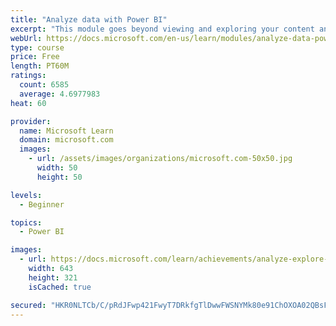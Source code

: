 ```yaml
---
title: "Analyze data with Power BI"
excerpt: "This module goes beyond viewing and exploring your content and explains how to interact with it by working with reports and dashboards to uncover and share new business insights."
webUrl: https://docs.microsoft.com/en-us/learn/modules/analyze-data-power-bi/
type: course
price: Free
length: PT60M
ratings:
  count: 6585
  average: 4.6977983
heat: 60

provider:
  name: Microsoft Learn
  domain: microsoft.com
  images:
    - url: /assets/images/organizations/microsoft.com-50x50.jpg
      width: 50
      height: 50

levels:
  - Beginner

topics:
  - Power BI

images:
  - url: https://docs.microsoft.com/learn/achievements/analyze-explore-data-power-bi-social.png
    width: 643
    height: 321
    isCached: true

secured: "HKR0NLTCb/C/pRdJFwp421FwyT7DRkfgTlDwwFWSNYMk80e91ChOXOA02QBsFtfw0EQ3qCq//suzmZvgM76ZfghmzEI7SvGNZzFQzJmftMRA1VraGdf+NHaagX6SZArZGKHpApEz3d875VK00sx3caiYG3MrLefyPml9sOI08SgjEnxYfMBTtGLccW3nWCtF4gZZsOUj2cXLCpV9OJAyadQwTzxsVCKXq9pDgF0CNkYQkF5+n8w04KA4EXlKxR0uhQlZBi948+1PQefFq7RRQgndIIHuQ/N9Kfe5m/xIP2wC5nzkYBbSykBm7OPD10jUl9OxuQCqt2fskc2W1nJNZI1HPJXL1Dt+4q8/voP0cUdhUtf6SpfEp+jf4dk45VhJYORF7vrl7W7mkWH8EmlHNg+A50sE4OPoJ3aJh+mmVlM=;vqAxQJsC6XHO6FY0e3kSiw=="
---
```



